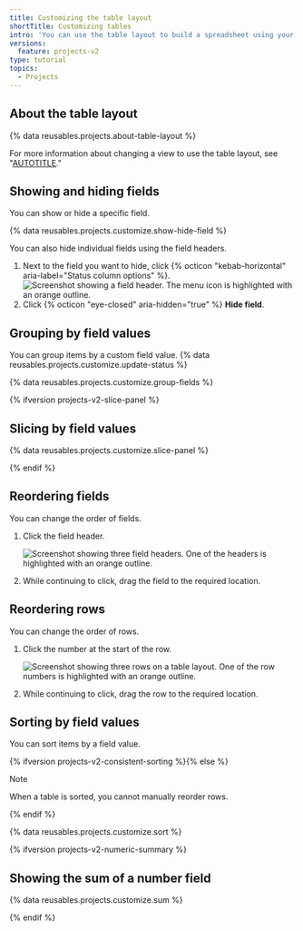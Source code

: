 ```yaml
---
title: Customizing the table layout
shortTitle: Customizing tables
intro: 'You can use the table layout to build a spreadsheet using your project''s items,  {% data variables.product.company_short %} metadata, and your custom fields.'
versions:
  feature: projects-v2
type: tutorial
topics:
  - Projects
---
```


## About the table layout

{% data reusables.projects.about-table-layout %}

For more information about changing a view to use the table layout, see "[AUTOTITLE](/issues/planning-and-tracking-with-projects/customizing-views-in-your-project/changing-the-layout-of-a-view#changing-the-project-layout)."

## Showing and hiding fields

You can show or hide a specific field.

{% data reusables.projects.customize.show-hide-field %}

You can also hide individual fields using the field headers.

1. Next to the field you want to hide, click {% octicon "kebab-horizontal" aria-label="Status column options" %}.
   ![Screenshot showing a field header. The menu icon is highlighted with an orange outline.](/assets/images/help/projects-v2/modify-field-menu.png)
1. Click {% octicon "eye-closed" aria-hidden="true" %} **Hide field**.

## Grouping by field values

You can group items by a custom field value. {% data reusables.projects.customize.update-status %}

{% data reusables.projects.customize.group-fields %}

{% ifversion projects-v2-slice-panel %}

## Slicing by field values

{% data reusables.projects.customize.slice-panel %}

{% endif %}

## Reordering fields

You can change the order of fields.

1. Click the field header.

   ![Screenshot showing three field headers. One of the headers is highlighted with an orange outline.](/assets/images/help/projects-v2/select-field-header.png)

1. While continuing to click, drag the field to the required location.

## Reordering rows

You can change the order of rows.

1. Click the number at the start of the row.

   ![Screenshot showing three rows on a table layout. One of the row numbers is highlighted with an orange outline.](/assets/images/help/projects-v2/select-row-number.png)

1. While continuing to click, drag the row to the required location.

## Sorting by field values

You can sort items by a field value.

{% ifversion projects-v2-consistent-sorting %}{% else %}

> [!NOTE]
> When a table is sorted, you cannot manually reorder rows.

{% endif %}

{% data reusables.projects.customize.sort %}

{% ifversion projects-v2-numeric-summary %}

## Showing the sum of a number field

{% data reusables.projects.customize.sum %}

{% endif %}
